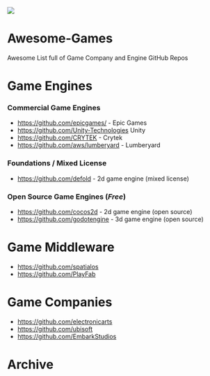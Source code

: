 
![](https://raw.githubusercontent.com/sindresorhus/awesome/62888a9d0b49b84942794cfdffe644d09531f9e0/media/logo.svg)

# Awesome-Games
Awesome List full of Game Company and Engine GitHub Repos



# Game Engines
### Commercial Game Engines
- https://github.com/epicgames/ - Epic Games 
- https://github.com/Unity-Technologies Unity 
- https://github.com/CRYTEK - Crytek
- https://github.com/aws/lumberyard - Lumberyard

### Foundations / Mixed License
- https://github.com/defold - 2d game engine (mixed license)

### Open Source Game Engines (_Free_)
- https://github.com/cocos2d - 2d game engine (open source)
- https://github.com/godotengine - 3d game engine (open source)

# Game Middleware
- https://github.com/spatialos
- https://github.com/PlayFab 

# Game Companies
- https://github.com/electronicarts
- https://github.com/ubisoft 
- https://github.com/EmbarkStudios


# Archive
